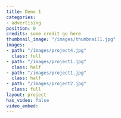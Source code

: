 ```yaml
---
title: Demo 1
categories:
- advertising
position: 0
credits: some credit go here
thumbnail_image: "/images/thumbnail1.jpg"
images:
- path: "/images/project4.jpg"
  class: full
- path: "/images/project1.jpg"
  class: half
- path: "/images/project1.jpg"
  class: half
- path: "/images/project2.jpg"
  class: full
layout: project
has_video: false
video_embed: 
---
```


